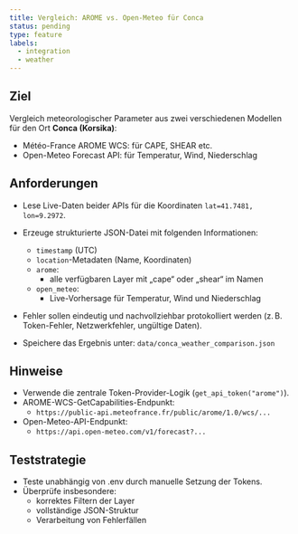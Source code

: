 ```yaml
---
title: Vergleich: AROME vs. Open-Meteo für Conca
status: pending
type: feature
labels:
  - integration
  - weather
---
```


## Ziel

Vergleich meteorologischer Parameter aus zwei verschiedenen Modellen für den Ort **Conca (Korsika)**:

- Météo-France AROME WCS: für CAPE, SHEAR etc.
- Open-Meteo Forecast API: für Temperatur, Wind, Niederschlag

## Anforderungen

- Lese Live-Daten beider APIs für die Koordinaten `lat=41.7481, lon=9.2972`.
- Erzeuge strukturierte JSON-Datei mit folgenden Informationen:
  - `timestamp` (UTC)
  - `location`-Metadaten (Name, Koordinaten)
  - `arome`:
    - alle verfügbaren Layer mit „cape“ oder „shear“ im Namen
  - `open_meteo`:
    - Live-Vorhersage für Temperatur, Wind und Niederschlag

- Fehler sollen eindeutig und nachvollziehbar protokolliert werden (z. B. Token-Fehler, Netzwerkfehler, ungültige Daten).
- Speichere das Ergebnis unter: `data/conca_weather_comparison.json`

## Hinweise

- Verwende die zentrale Token-Provider-Logik (`get_api_token("arome")`).
- AROME-WCS-GetCapabilities-Endpunkt:
  - `https://public-api.meteofrance.fr/public/arome/1.0/wcs/...`
- Open-Meteo-API-Endpunkt:
  - `https://api.open-meteo.com/v1/forecast?...`

## Teststrategie

- Teste unabhängig von .env durch manuelle Setzung der Tokens.
- Überprüfe insbesondere:
  - korrektes Filtern der Layer
  - vollständige JSON-Struktur
  - Verarbeitung von Fehlerfällen